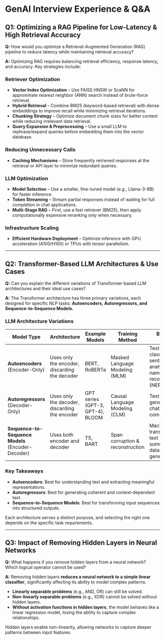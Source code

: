 # **GenAI Interview Experience & Q&A**

## **Q1: Optimizing a RAG Pipeline for Low-Latency & High Retrieval Accuracy**
**Q:** How would you optimize a Retrieval-Augmented Generation (RAG) pipeline to reduce latency while maintaining retrieval accuracy?  

**A:** Optimizing RAG requires balancing retrieval efficiency, response latency, and accuracy. Key strategies include:  

### **Retriever Optimization**
- **Vector Index Optimization** – Use FAISS HNSW or ScaNN for approximate nearest neighbor (ANN) search instead of brute-force retrieval.  
- **Hybrid Retrieval** – Combine BM25 (keyword-based retrieval) with dense embeddings to improve recall while minimizing retrieval iterations.  
- **Chunking Strategy** – Optimize document chunk sizes for better context while reducing irrelevant data retrieval.  
- **Query Expansion & Preprocessing** – Use a small LLM to rephrase/expand queries before embedding them into the vector database.  

### **Reducing Unnecessary Calls**
- **Caching Mechanisms** – Store frequently retrieved responses at the retrieval or API layer to minimize redundant queries.  

### **LLM Optimization**
- **Model Selection** – Use a smaller, fine-tuned model (e.g., Llama-3-8B) for faster inference.  
- **Token Streaming** – Stream partial responses instead of waiting for full completion in chat applications.  
- **Multi-Stage RAG** – First, use a fast retriever (BM25), then apply computationally expensive reranking only when necessary.  

### **Infrastructure Scaling**
- **Efficient Hardware Deployment** – Optimize inference with GPU acceleration (A100/H100) or TPUs with tensor parallelism.  

---

## **Q2: Transformer-Based LLM Architectures & Use Cases**
**Q:** Can you explain the different variations of Transformer-based LLM architectures and their ideal use cases?  

**A:** The Transformer architecture has three primary variations, each designed for specific NLP tasks: **Autoencoders, Autoregressors, and Sequence-to-Sequence Models.**  

### **LLM Architecture Variations**

| Model Type | Architecture | Example Models | Training Method | Best Use Cases |
|------------|-------------|---------------|----------------|---------------|
| **Autoencoders** (Encoder-Only) | Uses only the encoder, discarding the decoder | BERT, RoBERTa | Masked Language Modeling (MLM) | Text classification, sentiment analysis, named entity recognition (NER) |
| **Autoregressors** (Decoder-Only) | Uses only the decoder, discarding the encoder | GPT series (GPT-3, GPT-4), BLOOM | Causal Language Modeling (CLM) | Text generation, chatbots, code completion |
| **Sequence-to-Sequence Models** (Encoder-Decoder) | Uses both encoder and decoder | T5, BART | Span corruption & reconstruction | Machine translation, text summarization, data-to-text generation |

### **Key Takeaways**
- **Autoencoders**: Best for understanding text and extracting meaningful representations.  
- **Autoregressors**: Best for generating coherent and context-dependent text.  
- **Sequence-to-Sequence Models**: Best for transforming input sequences into structured outputs.  

Each architecture serves a distinct purpose, and selecting the right one depends on the specific task requirements.

---

## **Q3: Impact of Removing Hidden Layers in Neural Networks**
**Q:** What happens if you remove hidden layers from a neural network? Which logical operator cannot be used?  

**A:** Removing hidden layers **reduces a neural network to a simple linear classifier**, significantly affecting its ability to model complex patterns.  

- **Linearly separable problems** (e.g., AND, OR) can still be solved.  
- **Non-linearly separable problems** (e.g., XOR) cannot be solved without hidden layers.  
- **Without activation functions in hidden layers**, the model behaves like a linear regression model, losing the ability to capture complex relationships.  

Hidden layers enable non-linearity, allowing networks to capture deeper patterns between input features.
